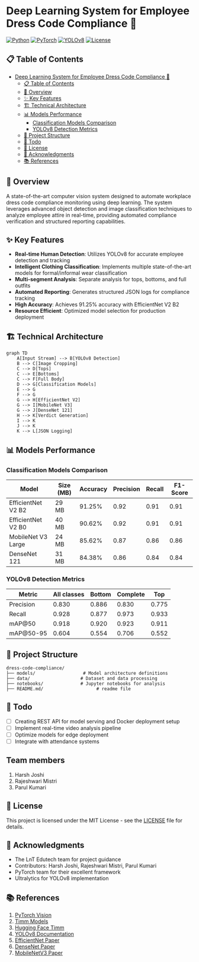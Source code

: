 # Deep Learning System for Employee Dress Code Compliance 🚀

[![Python](https://img.shields.io/badge/Python-3.8%2B-blue.svg)](https://www.python.org)
[![PyTorch](https://img.shields.io/badge/PyTorch-2.0%2B-red.svg)](https://pytorch.org)
[![YOLOv8](https://img.shields.io/badge/YOLOv8-Latest-green.svg)](https://docs.ultralytics.com)
[![License](https://img.shields.io/badge/License-MIT-yellow.svg)](LICENSE)

## 📋 Table of Contents
- [Deep Learning System for Employee Dress Code Compliance 🚀](#deep-learning-system-for-employee-dress-code-compliance-)
  - [📋 Table of Contents](#-table-of-contents)
  - [🎯 Overview](#-overview)
  - [✨ Key Features](#-key-features)
  - [🏗 Technical Architecture](#-technical-architecture)
  - [📊 Models Performance](#-models-performance)
    - [Classification Models Comparison](#classification-models-comparison)
    - [YOLOv8 Detection Metrics](#yolov8-detection-metrics)
  - [📁 Project Structure](#-project-structure)
  - [📝 Todo](#-todo)
  - [📄 License](#-license)
  - [🙏 Acknowledgments](#-acknowledgments)
  - [📚 References](#-references)

## 🎯 Overview

A state-of-the-art computer vision system designed to automate workplace dress code compliance monitoring using deep learning. The system leverages advanced object detection and image classification techniques to analyze employee attire in real-time, providing automated compliance verification and structured reporting capabilities.

## ✨ Key Features

- **Real-time Human Detection**: Utilizes YOLOv8 for accurate employee detection and tracking
- **Intelligent Clothing Classification**: Implements multiple state-of-the-art models for formal/informal wear classification
- **Multi-segment Analysis**: Separate analysis for tops, bottoms, and full outfits
- **Automated Reporting**: Generates structured JSON logs for compliance tracking
- **High Accuracy**: Achieves 91.25% accuracy with EfficientNet V2 B2
- **Resource Efficient**: Optimized model selection for production deployment

## 🏗 Technical Architecture

```mermaid
graph TD
    A[Input Stream] --> B[YOLOv8 Detection]
    B --> C[Image Cropping]
    C --> D[Tops]
    C --> E[Bottoms]
    C --> F[Full Body]
    D --> G[Classification Models]
    E --> G
    F --> G
    G --> H[EfficientNet V2]
    G --> I[MobileNet V3]
    G --> J[DenseNet 121]
    H --> K[Verdict Generation]
    I --> K
    J --> K
    K --> L[JSON Logging]
```

## 📊 Models Performance

### Classification Models Comparison

| Model              | Size (MB) | Accuracy | Precision | Recall | F1-Score |
| ------------------ | --------- | -------- | --------- | ------ | -------- |
| EfficientNet V2 B2 | 29 MB     | 91.25%   | 0.92      | 0.91   | 0.91     |
| EfficientNet V2 B0 | 40 MB     | 90.62%   | 0.92      | 0.91   | 0.91     |
| MobileNet V3 Large | 24 MB     | 85.62%   | 0.87      | 0.86   | 0.86     |
| DenseNet 121       | 31 MB     | 84.38%   | 0.86      | 0.84   | 0.84     |

### YOLOv8 Detection Metrics

| Metric    | All classes | Bottom | Complete | Top   |
| --------- | ----------- | ------ | -------- | ----- |
| Precision | 0.830       | 0.886  | 0.830    | 0.775 |
| Recall    | 0.928       | 0.877  | 0.973    | 0.933 |
| mAP@50    | 0.918       | 0.920  | 0.923    | 0.911 |
| mAP@50-95 | 0.604       | 0.554  | 0.706    | 0.552 |


## 📁 Project Structure

```
dress-code-compliance/
├── models/                  # Model architecture definitions
├── data/                   # Dataset and data processing
├── notebooks/              # Jupyter notebooks for analysis
├── README.md/                    # readme file
```

## 📝 Todo

- [ ] Creating REST API for model serving and Docker deployment setup
- [ ] Implement real-time video analysis pipeline
- [ ] Optimize models for edge deployment
- [ ] Integrate with attendance systems

## Team members
1. Harsh Joshi
2. Rajeshwari Mistri
3. Parul Kumari

## 📄 License

This project is licensed under the MIT License - see the [LICENSE](LICENSE) file for details.

## 🙏 Acknowledgments

- The LnT Edutech team for project guidance
- Contributors: Harsh Joshi, Rajeshwari Mistri, Parul Kumari
- PyTorch team for their excellent framework
- Ultralytics for YOLOv8 implementation

## 📚 References

1. [PyTorch Vision](https://pytorch.org/vision/stable/index.html)
2. [Timm Models](https://timm.fast.ai/)
3. [Hugging Face Timm](https://huggingface.co/timm)
4. [YOLOv8 Documentation](https://docs.ultralytics.com/)
5. [EfficientNet Paper](https://arxiv.org/abs/1905.02244)
6. [DenseNet Paper](https://arxiv.org/abs/1608.06993)
7. [MobileNetV3 Paper](https://arxiv.org/abs/1905.11946)
